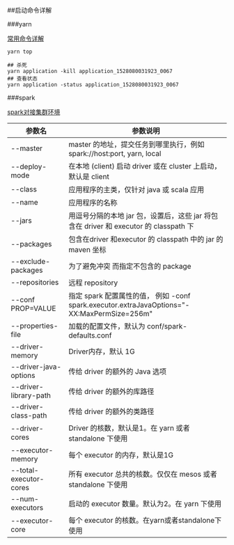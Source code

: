 ##启动命令详解

###yarn

[常用命令详解](https://blog.csdn.net/owen66666/article/details/104388834)

```shell
yarn top

## 杀死
yarn application -kill application_1528080031923_0067
## 查看状态
yarn application -status application_1528080031923_0067

```

###spark

[spark对接集群环境](https://help.aliyun.com/document_detail/28124.html)

| 参数名                 | 参数说明                                                     |
| ---------------------- | ------------------------------------------------------------ |
| --master               | master 的地址，提交任务到哪里执行，例如 spark://host:port, yarn, local |
| --deploy-mode          | 在本地 (client) 启动 driver 或在 cluster 上启动，默认是 client |
| --class                | 应用程序的主类，仅针对 java 或 scala 应用                    |
| --name                 | 应用程序的名称                                               |
| --jars                 | 用逗号分隔的本地 jar 包，设置后，这些 jar 将包含在 driver 和 executor 的 classpath 下 |
| --packages             | 包含在driver 和executor 的 classpath 中的 jar 的 maven 坐标  |
| --exclude-packages     | 为了避免冲突 而指定不包含的 package                          |
| --repositories         | 远程 repository                                              |
| --conf PROP=VALUE      | 指定 spark 配置属性的值， 例如 -conf spark.executor.extraJavaOptions="-XX:MaxPermSize=256m" |
| --properties-file      | 加载的配置文件，默认为 conf/spark-defaults.conf              |
| --driver-memory        | Driver内存，默认 1G                                          |
| --driver-java-options  | 传给 driver 的额外的 Java 选项                               |
| --driver-library-path  | 传给 driver 的额外的库路径                                   |
| --driver-class-path    | 传给 driver 的额外的类路径                                   |
| --driver-cores         | Driver 的核数，默认是1。在 yarn 或者 standalone 下使用       |
| --executor-memory      | 每个 executor 的内存，默认是1G                               |
| --total-executor-cores | 所有 executor 总共的核数。仅仅在 mesos 或者 standalone 下使用 |
| --num-executors        | 启动的 executor 数量。默认为2。在 yarn 下使用                |
| --executor-core        | 每个 executor 的核数。在yarn或者standalone下使用             |

### 